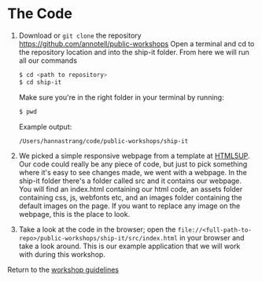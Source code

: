 # The Code
1. Download or `git clone` the repository https://github.com/annotell/public-workshops
Open a terminal and cd to the repository location and into the ship-it folder. From here we will run all our commands
    ```bash
    $ cd <path to repository>
    $ cd ship-it
    ```
    Make sure you're in the right folder in your terminal by running:
    ```bash
    $ pwd
    ```
    Example output:
    ```bash
    /Users/hannastrang/code/public-workshops/ship-it
    ```
1. We picked a simple responsive webpage from a template at [HTML5UP](https://html5up.net/). Our code could really be any piece of code, but just to pick something where it's easy to see changes made, we went with a webpage. In the ship-it folder there's a folder called src and it contains our webpage. You will find an index.html containing our html code, an assets folder containing css, js, webfonts etc, and an images folder containing the default images on the page. If you want to replace any image on the webpage, this is the place to look. 

1. Take a look at the code in the browser; open the `file://<full-path-to-repo>/public-workshops/ship-it/src/index.html` in your browser and take a look around.
This is our example application that we will work with during this workshop.

Return to the [workshop guidelines](./README.md)
